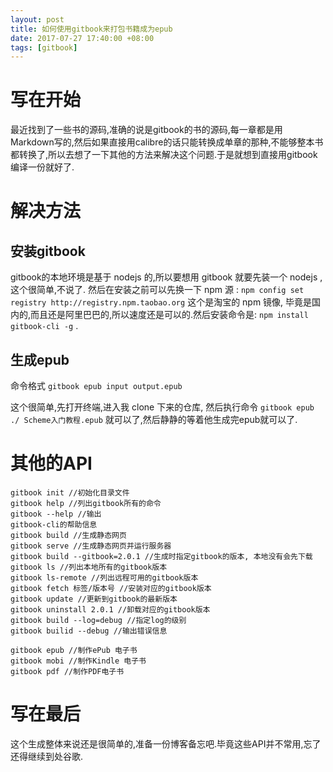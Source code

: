 ```yaml
---
layout: post
title: 如何使用gitbook来打包书籍成为epub
date: 2017-07-27 17:40:00 +08:00
tags: [gitbook]
---
```


# 写在开始
最近找到了一些书的源码,准确的说是gitbook的书的源码,每一章都是用Markdown写的,然后如果直接用calibre的话只能转换成单章的那种,不能够整本书都转换了,所以去想了一下其他的方法来解决这个问题.于是就想到直接用gitbook编译一份就好了.

# 解决方法

## 安装gitbook

gitbook的本地环境是基于 nodejs 的,所以要想用 gitbook 就要先装一个 nodejs , 这个很简单,不说了. 然后在安装之前可以先换一下 npm 源 : `npm config set registry http://registry.npm.taobao.org` 这个是淘宝的 npm 镜像, 毕竟是国内的,而且还是阿里巴巴的,所以速度还是可以的.然后安装命令是: `npm install gitbook-cli -g` .

## 生成epub

命令格式 `gitbook epub input output.epub`

这个很简单,先打开终端,进入我 clone 下来的仓库, 然后执行命令 `gitbook epub ./ Scheme入门教程.epub` 就可以了,然后静静的等着他生成完epub就可以了.

# 其他的API

```
gitbook init //初始化目录文件
gitbook help //列出gitbook所有的命令
gitbook --help //输出
gitbook-cli的帮助信息
gitbook build //生成静态网页
gitbook serve //生成静态网页并运行服务器
gitbook build --gitbook=2.0.1 //生成时指定gitbook的版本, 本地没有会先下载
gitbook ls //列出本地所有的gitbook版本
gitbook ls-remote //列出远程可用的gitbook版本
gitbook fetch 标签/版本号 //安装对应的gitbook版本
gitbook update //更新到gitbook的最新版本
gitbook uninstall 2.0.1 //卸载对应的gitbook版本
gitbook build --log=debug //指定log的级别
gitbook builid --debug //输出错误信息

gitbook epub //制作ePub 电子书
gitbook mobi //制作Kindle 电子书
gitbook pdf //制作PDF电子书
```

# 写在最后
这个生成整体来说还是很简单的,准备一份博客备忘吧.毕竟这些API并不常用,忘了还得继续到处谷歌.